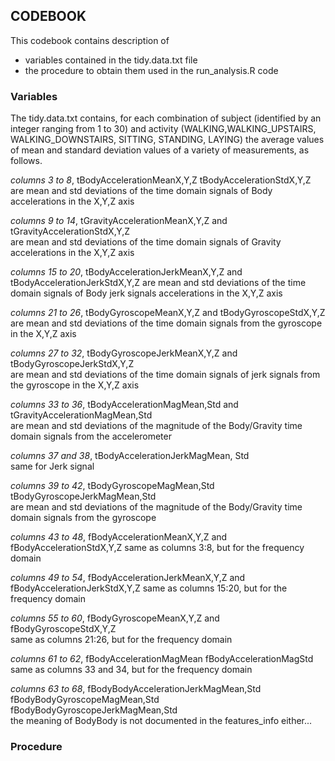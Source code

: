 ## CODEBOOK

This codebook contains description of
* variables contained in the tidy.data.txt file
* the procedure to obtain them used in the run_analysis.R code


### Variables

The tidy.data.txt contains, for each combination of subject (identified by an integer ranging from 1 to 30) and activity (WALKING,WALKING_UPSTAIRS, WALKING_DOWNSTAIRS, SITTING, STANDING, LAYING) the average values of mean and standard deviation values of a variety of measurements, as follows.

_columns 3 to 8_,    tBodyAccelerationMeanX,Y,Z	tBodyAccelerationStdX,Y,Z	
are mean and std deviations of the time domain signals of Body accelerations in the X,Y,Z axis

_columns 9 to 14_,    tGravityAccelerationMeanX,Y,Z and tGravityAccelerationStdX,Y,Z	
are mean and std deviations of the time domain signals of Gravity accelerations in the X,Y,Z axis

_columns 15 to 20_,    tBodyAccelerationJerkMeanX,Y,Z and tBodyAccelerationJerkStdX,Y,Z	
are mean and std deviations of the time domain signals of Body jerk signals accelerations in the X,Y,Z axis

_columns 21 to 26_,    tBodyGyroscopeMeanX,Y,Z and tBodyGyroscopeStdX,Y,Z	
are mean and std deviations of the time domain signals from the gyroscope in the X,Y,Z axis

_columns 27 to 32_,    tBodyGyroscopeJerkMeanX,Y,Z and tBodyGyroscopeJerkStdX,Y,Z	
are mean and std deviations of the time domain signals of jerk signals from the gyroscope in the X,Y,Z axis

_columns 33 to 36_,    tBodyAccelerationMagMean,Std and tGravityAccelerationMagMean,Std		
are mean and std deviations of the magnitude of the Body/Gravity time domain signals from the accelerometer

_columns 37 and 38_,    tBodyAccelerationJerkMagMean, Std	
same for Jerk signal

_columns 39 to 42_,    tBodyGyroscopeMagMean,Std tBodyGyroscopeJerkMagMean,Std		
are mean and std deviations of the magnitude of the Body/Gravity time domain signals from the gyroscope

_columns 43 to 48_,    fBodyAccelerationMeanX,Y,Z and fBodyAccelerationStdX,Y,Z	
same as columns 3:8, but for the frequency domain

_columns 49 to 54_,    fBodyAccelerationJerkMeanX,Y,Z and fBodyAccelerationJerkStdX,Y,Z	
same as columns 15:20, but for the frequency domain

_columns 55 to 60_,    fBodyGyroscopeMeanX,Y,Z and fBodyGyroscopeStdX,Y,Z	
same as columns 21:26, but for the frequency domain

_columns 61 to 62_,    fBodyAccelerationMagMean fBodyAccelerationMagStd	
same as columns 33 and 34, but for the frequency domain

_columns 63 to 68_,    fBodyBodyAccelerationJerkMagMean,Std	 fBodyBodyGyroscopeMagMean,Std	fBodyBodyGyroscopeJerkMagMean,Std	
the meaning of BodyBody is not documented in the features_info either...


### Procedure
